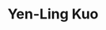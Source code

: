 ---
layout: people
hidden: true
title: Yen-Ling Kuo
name: Yen-Ling Kuo
student_id: r98922037
status: graduated
program: Master student
entry_year: 2009
exit_year: 2012
link: false
external_url: 
image: /people/images/Yen-Ling_Kuo.jpg
research_interests: 
brief: 
---